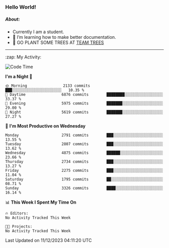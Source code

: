 ### Hello World!

##### About:
- Currently I am a student.
- 🌱 I’m learning how to make better documentation.
- 🌱 GO PLANT SOME TREES AT [TEAM TREES](https://teamtrees.org/)

---
  <summary>:zap: My Activity:</summary>
  
<!--START_SECTION:waka-->
![Code Time](http://img.shields.io/badge/Code%20Time-1%2C267%20hrs%2047%20mins-blue)

**I'm a Night 🦉** 

```text
🌞 Morning                2133 commits        ███░░░░░░░░░░░░░░░░░░░░░░   10.35 % 
🌆 Daytime                6876 commits        ████████░░░░░░░░░░░░░░░░░   33.37 % 
🌃 Evening                5975 commits        ███████░░░░░░░░░░░░░░░░░░   29.00 % 
🌙 Night                  5619 commits        ███████░░░░░░░░░░░░░░░░░░   27.27 % 
```
📅 **I'm Most Productive on Wednesday** 

```text
Monday                   2791 commits        ███░░░░░░░░░░░░░░░░░░░░░░   13.55 % 
Tuesday                  2807 commits        ███░░░░░░░░░░░░░░░░░░░░░░   13.62 % 
Wednesday                4875 commits        ██████░░░░░░░░░░░░░░░░░░░   23.66 % 
Thursday                 2734 commits        ███░░░░░░░░░░░░░░░░░░░░░░   13.27 % 
Friday                   2275 commits        ███░░░░░░░░░░░░░░░░░░░░░░   11.04 % 
Saturday                 1795 commits        ██░░░░░░░░░░░░░░░░░░░░░░░   08.71 % 
Sunday                   3326 commits        ████░░░░░░░░░░░░░░░░░░░░░   16.14 % 
```


📊 **This Week I Spent My Time On** 

```text
🔥 Editors: 
No Activity Tracked This Week

🐱‍💻 Projects: 
No Activity Tracked This Week
```


 Last Updated on 11/12/2023 04:11:20 UTC
<!--END_SECTION:waka-->
